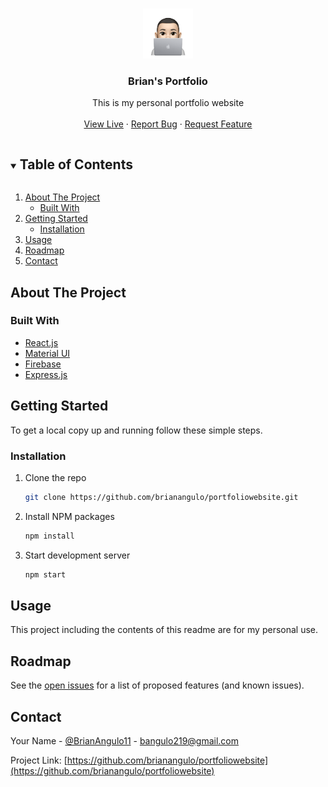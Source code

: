 <!--
*** Thanks for checking out the Best-README-Template. If you have a suggestion
*** that would make this better, please fork the repo and create a pull request
*** or simply open an issue with the tag "enhancement".
*** Thanks again! Now go create something AMAZING! :D
***
***
***
*** To avoid retyping too much info. Do a search and replace for the following:
*** brianangulo, portfoliowebsite, BrianAngulo11, bangulo219@gmail.com, Brian's Portfolio, This is my personal portfolio website
-->



<!-- PROJECT SHIELDS -->
<!--
*** I'm using markdown "reference style" links for readability.
*** Reference links are enclosed in brackets [ ] instead of parentheses ( ).
*** See the bottom of this document for the declaration of the reference variables
*** for contributors-url, forks-url, etc. This is an optional, concise syntax you may use.
*** https://www.markdownguide.org/basic-syntax/#reference-style-links
-->

<!-- PROJECT LOGO -->
<br />
<p align="center">
  <a href="https://github.com/brianangulo/portfoliowebsite">
    <img src="src/assets/img/faces/memoji.png" alt="Logo" width="80" height="80">
  </a>

  <h3 align="center">Brian's Portfolio</h3>

  <p align="center">
    This is my personal portfolio website
    <br />
    <br />
    <a href="https://www.brianangulo.com/">View Live</a>
    ·
    <a href="https://github.com/brianangulo/portfoliowebsite/issues">Report Bug</a>
    ·
    <a href="https://github.com/brianangulo/portfoliowebsite/issues">Request Feature</a>
  </p>
</p>



<!-- TABLE OF CONTENTS -->
<details open="open">
  <summary><h2 style="display: inline-block">Table of Contents</h2></summary>
  <ol>
    <li>
      <a href="#about-the-project">About The Project</a>
      <ul>
        <li><a href="#built-with">Built With</a></li>
      </ul>
    </li>
    <li>
      <a href="#getting-started">Getting Started</a>
      <ul>
        <li><a href="#installation">Installation</a></li>
      </ul>
    </li>
    <li><a href="#usage">Usage</a></li>
    <li><a href="#roadmap">Roadmap</a></li>
    <li><a href="#contact">Contact</a></li>
  </ol>
</details>



<!-- ABOUT THE PROJECT -->
## About The Project


### Built With

* [React.js]()
* [Material UI]()
* [Firebase]()
* [Express.js]()



<!-- GETTING STARTED -->
## Getting Started

To get a local copy up and running follow these simple steps.

### Installation

1. Clone the repo
   ```sh
   git clone https://github.com/brianangulo/portfoliowebsite.git
   ```
2. Install NPM packages
   ```sh
   npm install
   ```
3. Start development server
   ```sh
   npm start
   ```


<!-- USAGE EXAMPLES -->
## Usage

This project including the contents of this readme are for my personal use.



<!-- ROADMAP -->
## Roadmap

See the [open issues](https://github.com/brianangulo/portfoliowebsite/issues) for a list of proposed features (and known issues).


<!-- CONTACT -->
## Contact

Your Name - [@BrianAngulo11](https://twitter.com/BrianAngulo11) - bangulo219@gmail.com

Project Link: [https://github.com/brianangulo/portfoliowebsite](https://github.com/brianangulo/portfoliowebsite)
